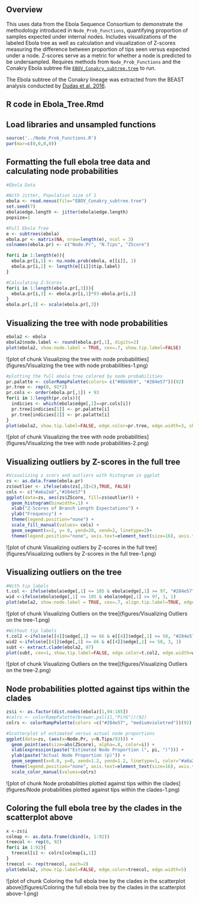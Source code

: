 ## Overview

This uses data from the Ebola Sequence Consortium to demonstrate the methodology introduced in `Node_Prob_Functions`, quantifying proportion of samples expected under internal nodes. Includes visualizations of the labeled Ebola tree as well as calculation and visualization of  Z-scores measuring the difference between proportion of tips seen versus expected under a node. Z-scores serve as a metric for whether a node is predicted to be undersampled. Requires methods from `Node_Prob_Functions` and the Conakry Ebola subtree file [`EBOV_Conakry_subtree.tree`](EBOV_Conakry_subtree.tree) to run.

The Ebola subtree of the Conakry lineage was extracted from the BEAST analysis conducted by [Dudas et al. 2016](https://github.com/ebov/space-time).

## R code in Ebola_Tree.Rmd



## Load libraries and unsampled functions

```r
source('../Node_Prob_Functions.R')
par(mar=c(0,0,0,0))
```

## Formatting the full ebola tree data and calculating node probabilities

```r
#Ebola Data

#With Jitter, Population size of 1
ebola <- read.nexus(file="EBOV_Conakry_subtree.tree")
set.seed(7)
ebola$edge.length <- jitter(ebola$edge.length)
popsize=1

#Full Ebola Tree
e <- subtrees(ebola)
ebola.pr <- matrix(NA, nrow=length(e), ncol = 3)
colnames(ebola.pr) <- c("Node.Pr", "N.Tips", "ZScore")

for(i in 1:length(e)){
  ebola.pr[i,1] <- nu.node.prob(ebola, e[[i]], 1)
  ebola.pr[i,2] <- length(e[[i]]$tip.label)
}

#Calculating Z-Scores
for(i in 1:length(ebola.pr[,3])){
  ebola.pr[i,3] <- ebola.pr[i,1]*93-ebola.pr[i,2]
}
ebola.pr[,3] <- scale(ebola.pr[,3])
```

## Visualizing the tree with node probabilities

```r
ebola2 <- ebola
ebola2$node.label <- round(ebola.pr[,1], digits=2)
plot(ebola2, show.node.label = TRUE, cex=.7, show.tip.label=FALSE)
```

![plot of chunk Visualizing the tree with node probabilities](figures/Visualizing the tree with node probabilities-1.png)

```r
#plotting the full ebola tree colored by node probabilities
pr.palatte <- colorRampPalette(colors= c("#8bb9b9", "#284e57"))(92)
pr.tree <- rep(0, 92*2)
pr.cols <- order(ebola.pr[,1]) + 93
for(i in 1:length(pr.cols)){
  indicies <- which(ebola$edge[,1]==pr.cols[i])
  pr.tree[indicies[1]] <- pr.palatte[i]
  pr.tree[indicies[2]] <- pr.palatte[i]
}
plot(ebola2, show.tip.label=FALSE, edge.color=pr.tree, edge.width=3, show.node.label=TRUE, cex=0.5)
```

![plot of chunk Visualizing the tree with node probabilities](figures/Visualizing the tree with node probabilities-2.png)

## Visualizing outliers by Z-scores in the full tree

```r
#Visualizing z scors and outliers with histogram in ggplot
zs <- as.data.frame(ebola.pr)
zs$outlier <- ifelse(abs(zs[,3]>2),TRUE, FALSE)
cols <- c("#a6a2a8","#284e57")
ggplot(data=zs, aes(zs$ZScore, fill=zs$outlier)) + 
  geom_histogram(binwidth=.1) + 
  xlab("Z-Scores of Branch Length Expectations") +
  ylab("Frequency") +
  theme(legend.position="none") + 
  scale_fill_manual(values= cols) + 
  geom_segment(x=2, y= 0, yend=20, xend=2, linetype=2)+
  theme(legend.position="none", axis.text=element_text(size=16), axis.title = element_text(size=20))
```

![plot of chunk Visualizing outliers by Z-scores in the full tree](figures/Visualizing outliers by Z-scores in the full tree-1.png)

## Visualizing outliers on the tree

```r
#With tip labels
t.col <- ifelse(ebola$edge[,1] <= 105 & ebola$edge[,1] >= 97, "#284e57", "#a6a2a8")
wid <-ifelse(ebola$edge[,1] <= 105 & ebola$edge[,1] >= 97, 3, 1)
plot(ebola2, show.node.label = TRUE, cex=.7, align.tip.label=TRUE, edge.color=t.col, edge.width=wid)
```

![plot of chunk Visualizing Outliers on the tree](figures/Visualizing Outliers on the tree-1.png)

```r
#Without tip labels
t.col2 <-ifelse(e[[4]]$edge[,1] <= 66 & e[[4]]$edge[,1] >= 58, "#284e57", "#a6a2a8")
wid2 <-ifelse(e[[4]]$edge[,1] <= 66 & e[[4]]$edge[,1] >= 58, 3, 1)
subt <- extract.clade(ebola2, 97)
plot(subt, cex=1, show.tip.label=FALSE, edge.color=t.col2, edge.width=wid2+3, show.node.label=TRUE)
```

![plot of chunk Visualizing Outliers on the tree](figures/Visualizing Outliers on the tree-2.png)

## Node probabilities plotted against tips within the clades

```r
zs$i <- as.factor(dist.nodes(ebola)[1,94:185])
#colrs <- colorRampPalette(brewer.pal(11,"PiYG"))(92)
colrs <- colorRampPalette(colors =c("#284e57", "mediumvioletred"))(92)

#Scatterplot of estimated versus actual node proportions
ggplot(data=zs, (aes(x=Node.Pr, y=N.Tips/93))) + 
  geom_point(aes(size=abs(ZScore), alpha=.8, color=i)) + 
  xlab(expression(paste("Estimated Node Proportion (", pi, ")"))) +
  ylab(paste("Actual Node Proportion (p)")) +
  geom_segment(x=0.0, y=0, xend=1.2, yend=1.2, linetype=1, color="#a6a2a8") +
  theme(legend.position="none", axis.text=element_text(size=16), axis.title = element_text(size=20)) +
  scale_color_manual(values=colrs)
```

![plot of chunk Node probabilities plotted against tips within the clades](figures/Node probabilities plotted against tips within the clades-1.png)

## Coloring the full ebola tree by the clades in the scatterplot above

```r
x <-zs$i
colmap <- as.data.frame(cbind(x, 1:92))
treecol <- rep(0, 92)
for(i in 1:92){
  treecol[i] <- colrs[colmap[i,1]]
}
treecol <- rep(treecol, each=2)
plot(ebola2, show.tip.label=FALSE, edge.color=treecol, edge.width=5)
```

![plot of chunk Coloring the full ebola tree by the clades in the scatterplot above](figures/Coloring the full ebola tree by the clades in the scatterplot above-1.png)
